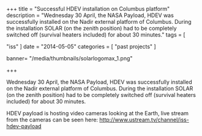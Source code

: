 +++
title = "Successful HDEV installation on Columbus platform"
description = "Wednesday 30 April, the NASA Payload, HDEV was successfully installed on the Nadir external platform of Columbus. During the installation SOLAR (on the zenith position) had to be completely switched off (survival heaters included) for about 30 minutes."
tags = [

 "iss"
]
date = "2014-05-05"
categories = [
   "past projects"
]

banner= "/media/thumbnails/solarlogomax_1.png"


+++

Wednesday 30 April, the NASA Payload, HDEV was successfully installed on the Nadir external platform of Columbus. During the installation SOLAR (on the zenith position) had to be completely switched off (survival heaters included) for about 30 minutes.

HDEV payload is hosting video cameras looking at the Earth, live stream from the cameras can be seen here: http://www.ustream.tv/channel/iss-hdev-payload
